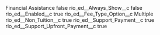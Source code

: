<?xml version="1.0" encoding="UTF-8"?>
<CustomMetadata xmlns="http://soap.sforce.com/2006/04/metadata" xmlns:xsi="http://www.w3.org/2001/XMLSchema-instance" xmlns:xsd="http://www.w3.org/2001/XMLSchema">
    <label>Financial Assistance</label>
    <protected>false</protected>
    <values>
        <field>rio_ed__Always_Show__c</field>
        <value xsi:type="xsd:boolean">false</value>
    </values>
    <values>
        <field>rio_ed__Enabled__c</field>
        <value xsi:type="xsd:boolean">true</value>
    </values>
    <values>
        <field>rio_ed__Fee_Type_Option__c</field>
        <value xsi:type="xsd:string">Multiple</value>
    </values>
    <values>
        <field>rio_ed__Non_Tuition__c</field>
        <value xsi:type="xsd:boolean">true</value>
    </values>
    <values>
        <field>rio_ed__Support_Payment__c</field>
        <value xsi:type="xsd:boolean">true</value>
    </values>
    <values>
        <field>rio_ed__Support_Upfront_Payment__c</field>
        <value xsi:type="xsd:boolean">true</value>
    </values>
</CustomMetadata>

